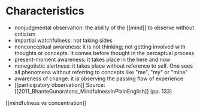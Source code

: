 # Characteristics
- nonjudgmental observation: the ability of the [[mind]] to observe without criticism
- impartial watchfulness: not taking sides
- nonconceptual awareness: it is not thinking; not getting involved with thoughts or concepts. It comes before thought in the perceptual process
- present-moment awareness: it takes place in the here and now
- nonegotistic alertness: it takes place without reference to self. One sees all phenomena without referring to concepts like "me", "my" or "mine"
- awareness of change: it is observing the passing flow of experience
- [[participatory observation]]
Source: [[2011_BhanteGunaratana_MindfulnessInPlainEnglish]] (pp. 133)

[[mindfulness vs concentration]]
